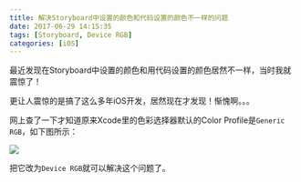```yaml
---
title: 解决Storyboard中设置的颜色和代码设置的颜色不一样的问题
date: 2017-06-29 14:15:35
tags: [Storyboard, Device RGB]
categories: [iOS]
---
```


最近发现在Storyboard中设置的颜色和用代码设置的颜色居然不一样，当时我就震惊了！

更让人震惊的是搞了这么多年iOS开发，居然现在才发现！惭愧啊。。。

网上查了一下才知道原来Xcode里的色彩选择器默认的Color Profile是`Generic RGB`，如下图所示：

![]({{site.url}}/assets/img{{page.id}}/color-picker.jpg)

把它改为`Device RGB`就可以解决这个问题了。